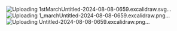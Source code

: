 ![Uploading 1stMarchUntitled-2024-08-08-0659.excalidraw.svg…]()
![Uploading 1_marchUntitled-2024-08-08-0659.excalidraw.png…]()
![Uploading Untitled-2024-08-08-0659.excalidraw.png…]()
